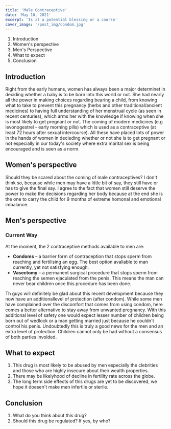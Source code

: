 ```yaml
---
title: 'Male Contraceptive'
date: 'May 10, 2021'
excerpt: 'Is it a potential blessing or a course'
cover_image: '/post_img/condom.jpg'
---
```


1. Introduction
2. Women's perspective
3. Men's Perspective
4. What to expect
4. Conclusion

## Introduction

Right from the early humans, women has always been a major determinet in deciding whether a baby is to be born into this world or not. She had nearly all the power in making choices regarding bearing a child, from knowing what to take to prevent this pregnancy (herbs and other traditional/ancient medicines) to having full understanding of her menstrual cycle (as seen in recent centuries), which arms her with the knowledge if knowing when she is most likely to get pregnant or not. The coming of modern medicines (e.g levonogestrel - early morning pills) which is used as a contraceptive  (at least 72 hours after sexual intercourse). All these have placed lots of power in the hands of women in decieding whether or not she is to get pregnant or not especially in our today's society where extra marital sex is being encouraged and is seen as a norm.  
   
## Women's perspective

Should they be scared about the coming of male contraceptives? I don't think so, because while men may have a little bit of say, they still have or has to give the final say. I agree to the fact that women still deserve the power to make the decisions regarding her body because at the end she is the one to carry the child for 9 months of extreme homonal and emotional imbalance. 


## Men's perspective

### Current Way
At the moment, the 2 contraceptive methods available to men are: 
- **Condoms** – a barrier form of contraception that stops sperm from reaching and fertilising an egg. The best option avaliable to man currently, yet not satisfying enough. 
- **Vasectomy** – a  permanent surgical procedure that stops sperm from reaching the semen ejaculated from the penis. This means the man can never bear children once this procedure has been done.


Th guys will definitely be glad about this recent development because they now have an additionallevel of protection (after condom). While some men have complained over the discomfort that comes from using condom, here comes a better alternative to stay away from unwanted pregnancy. With this additional level of safety one would expect lesser number of children being born out of wedlock or a man getting married just because he couldn't control his penis. Undoubtedly this is truly a good news for the men and an extra level of protection.
Children cannot only be had without a consensus of both parties involded.

## What to expect

1. This drug is most likely to be abused by men especially the clebrities and those who are highly insecure about their wealth properties.
2. There may be likelyhood of decline in fertility rate across the globe. 
3. The long term side effects of this drugs are yet to be discovered, we hope it doesen't make men infertile or sterile.
   
## Conclusion
1. What do you think about this drug?
2. Should this drug be regulated? If yes, by who?
